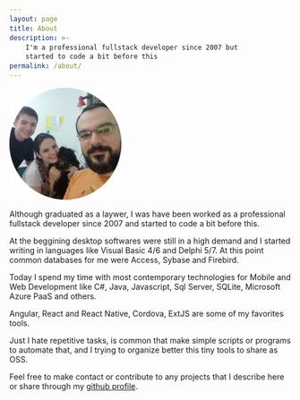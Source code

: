```yaml
---
layout: page
title: About
description: >-
    I'm a professional fullstack developer since 2007 but 
    started to code a bit before this
permalink: /about/
---
```


![Wife, son, my dog and me](/assets/profile-circle.jpg)

Although graduated as a laywer, I was have been worked as a professional 
fullstack developer since 2007 and started to code a bit before this.

At the beggining desktop softwares were still in a high demand 
and I started writing in languages like Visual Basic 4/6 and 
Delphi 5/7. At this point common databases for me were Access, 
Sybase and Firebird.

Today I spend my time with most contemporary technologies for 
Mobile and Web Development like C#, Java, Javascript, Sql Server, 
SQLite, Microsoft Azure PaaS and others.

Angular, React and React Native, Cordova, ExtJS are some of my
favorites tools.

Just I hate repetitive tasks, is common that make simple scripts
or programs to automate that, and I trying to organize better 
this tiny tools to share as OSS.

Feel free to make contact or contribute to any projects that I
describe here or share through my 
[github profile](https://github.com/hesenger).
